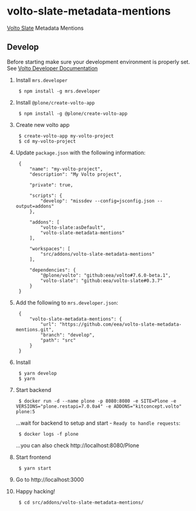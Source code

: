 # volto-slate-metadata-mentions

[Volto Slate](https://github.com/eea/volto-slate/tree/develop) Metadata Mentions


## Develop

Before starting make sure your development environment is properly set. See [Volto Developer Documentation](https://docs.voltocms.com/getting-started/install/)

1. Install `mrs.developer`

        $ npm install -g mrs.developer

1. Install `@plone/create-volto-app`

        $ npm install -g @plone/create-volto-app

1. Create new volto app

        $ create-volto-app my-volto-project
        $ cd my-volto-project

1. Update `package.json` with the following information:

        {
            "name": "my-volto-project",
            "description": "My Volto project",

            "private": true,

            "scripts": {
                "develop": "missdev --config=jsconfig.json --output=addons"
            },

            "addons": [
                "volto-slate:asDefault",
                "volto-slate-metadata-mentions"
            ],

            "workspaces": [
                "src/addons/volto-slate-metadata-mentions"
            ],

            "dependencies": {
                "@plone/volto": "github:eea/volto#7.6.0-beta.1",
                "volto-slate": "github:eea/volto-slate#0.3.7"
            }
        }

1. Add the following to `mrs.developer.json`:

        {
            "volto-slate-metadata-mentions": {
                "url": "https://github.com/eea/volto-slate-metadata-mentions.git",
                "branch": "develop",
                "path": "src"
            }
        }

1. Install

        $ yarn develop
        $ yarn

1. Start backend

        $ docker run -d --name plone -p 8080:8080 -e SITE=Plone -e VERSIONS="plone.restapi=7.0.0a4" -e ADDONS="kitconcept.volto" plone:5

    ...wait for backend to setup and start - `Ready to handle requests`:

        $ docker logs -f plone

    ...you can also check http://localhost:8080/Plone

1. Start frontend

        $ yarn start

1. Go to http://localhost:3000

1. Happy hacking!

        $ cd src/addons/volto-slate-metadata-mentions/
